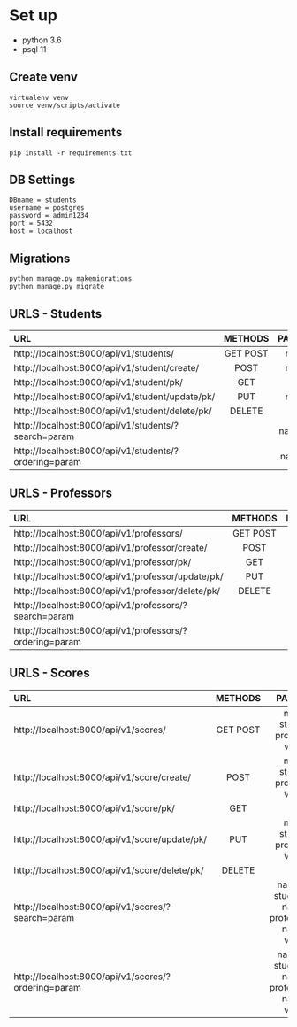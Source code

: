 # Set up 

- python 3.6 
- psql 11

## Create venv
```
virtualenv venv
source venv/scripts/activate
```


## Install requirements
```
pip install -r requirements.txt
```

## DB Settings
```
DBname = students
username = postgres
password = admin1234
port = 5432
host = localhost
```

## Migrations
```
python manage.py makemigrations
python manage.py migrate
```

## URLS - Students

| URL | METHODS | PARAMS |
|:----|:-------:|:-----: |
| http://localhost:8000/api/v1/students/ | GET POST | name |
| http://localhost:8000/api/v1/student/create/ | POST | name| 
| http://localhost:8000/api/v1/student/pk/ | GET | |
| http://localhost:8000/api/v1/student/update/pk/ | PUT | name |
| http://localhost:8000/api/v1/student/delete/pk/ | DELETE | |
| http://localhost:8000/api/v1/students/?search=param | | name pk |
| http://localhost:8000/api/v1/students/?ordering=param | | name id |

## URLS - Professors

| URL | METHODS | PARAMS |
|:----|:-------:|:------:|
| http://localhost:8000/api/v1/professors/ | GET POST | name |
| http://localhost:8000/api/v1/professor/create/ | POST | name |
| http://localhost:8000/api/v1/professor/pk/ | GET | |
| http://localhost:8000/api/v1/professor/update/pk/ | PUT | name | 
| http://localhost:8000/api/v1/professor/delete/pk/ | DELETE | |
| http://localhost:8000/api/v1/professors/?search=param | | name pk |
| http://localhost:8000/api/v1/professors/?ordering=param | | name id |


## URLS - Scores

| URL | METHODS | PARAMS |
|:----|:-------:|:------:|
| http://localhost:8000/api/v1/scores/ | GET POST | name student professor value |
| http://localhost:8000/api/v1/score/create/ | POST | name student professor value | 
| http://localhost:8000/api/v1/score/pk/ | GET | |
| http://localhost:8000/api/v1/score/update/pk/ | PUT | name student professor value |
| http://localhost:8000/api/v1/score/delete/pk/ | DELETE | |
| http://localhost:8000/api/v1/scores/?search=param | | name pk student(id name) professor(id name) value |
| http://localhost:8000/api/v1/scores/?ordering=param | | name pk student(id name) professor(id name) value |

